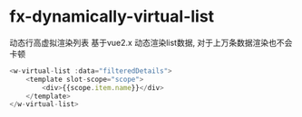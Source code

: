 # fx-dynamically-virtual-list
动态行高虚拟渲染列表 
基于vue2.x
动态渲染list数据, 对于上万条数据渲染也不会卡顿
```javascript
<w-virtual-list :data="filteredDetails">
	<template slot-scope="scope">
		<div>{{scope.item.name}}</div>
	</template>
</w-virtual-list> 
```
